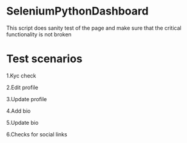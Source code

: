 # SeleniumPythonDashboard
This script does sanity test of the page and make sure that the critical functionality is not broken

# Test scenarios
1.Kyc check

2.Edit profile

3.Update profile

4.Add bio

5.Update bio

6.Checks for social links
